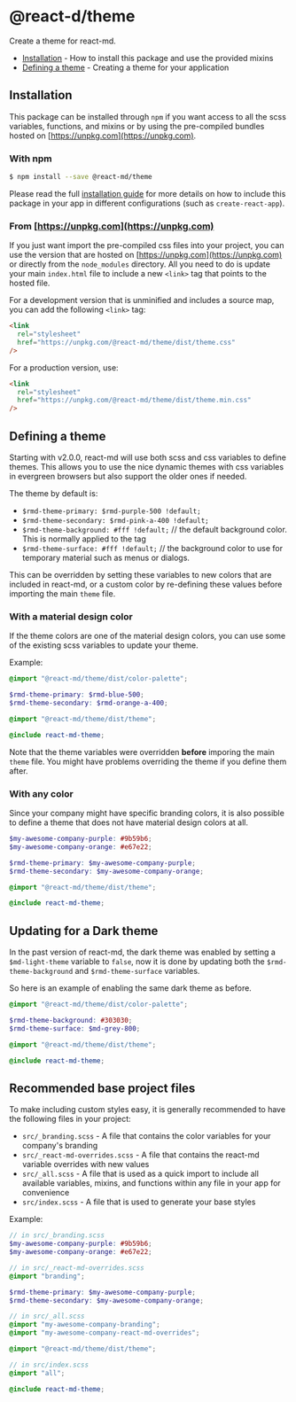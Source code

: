 # @react-d/theme

Create a theme for react-md.

- [Installation](#installation) - How to install this package and use the
  provided mixins
- [Defining a theme](#defining-a-theme) - Creating a theme for your application

## Installation

This package can be installed through `npm` if you want access to all the scss
variables, functions, and mixins or by using the pre-compiled bundles hosted on
[https://unpkg.com](https://unpkg.com).

### With npm

```sh
$ npm install --save @react-md/theme
```

Please read the full
[installation guide](https://mlaursen.github.io/react-md/installation) for more
details on how to include this package in your app in different configurations
(such as `create-react-app`).

### From [https://unpkg.com](https://unpkg.com)

If you just want import the pre-compiled css files into your project, you can
use the version that are hosted on [https://unpkg.com](https://unpkg.com) or
directly from the `node_modules` directory. All you need to do is update your
main `index.html` file to include a new `<link>` tag that points to the hosted
file.

For a development version that is unminified and includes a source map, you can
add the following `<link>` tag:

```html
<link
  rel="stylesheet"
  href="https://unpkg.com/@react-md/theme/dist/theme.css"
/>
```

For a production version, use:

```html
<link
  rel="stylesheet"
  href="https://unpkg.com/@react-md/theme/dist/theme.min.css"
/>
```

## Defining a theme

Starting with v2.0.0, react-md will use both scss and css variables to define
themes. This allows you to use the nice dynamic themes with css variables in
evergreen browsers but also support the older ones if needed.

The theme by default is:

- `$rmd-theme-primary: $rmd-purple-500 !default;`
- `$rmd-theme-secondary: $rmd-pink-a-400 !default;`
- `$rmd-theme-background: #fff !default;` // the default background color. This
  is normally applied to the <html> tag
- `$rmd-theme-surface: #fff !default;` // the background color to use for
  temporary material such as menus or dialogs.

This can be overridden by setting these variables to new colors that are
included in react-md, or a custom color by re-defining these values before
importing the main `theme` file.

### With a material design color

If the theme colors are one of the material design colors, you can use some of
the existing scss variables to update your theme.

Example:

```scss
@import "@react-md/theme/dist/color-palette";

$rmd-theme-primary: $rmd-blue-500;
$rmd-theme-secondary: $rmd-orange-a-400;

@import "@react-md/theme/dist/theme";

@include react-md-theme;
```

Note that the theme variables were overridden **before** imporing the main
`theme` file. You might have problems overriding the theme if you define them
after.

### With any color

Since your company might have specific branding colors, it is also possible to
define a theme that does not have material design colors at all.

```scss
$my-awesome-company-purple: #9b59b6;
$my-awesome-company-orange: #e67e22;

$rmd-theme-primary: $my-awesome-company-purple;
$rmd-theme-secondary: $my-awesome-company-orange;

@import "@react-md/theme/dist/theme";

@include react-md-theme;
```

## Updating for a Dark theme

In the past version of react-md, the dark theme was enabled by setting a
`$md-light-theme` variable to `false`, now it is done by updating both the
`$rmd-theme-background` and `$rmd-theme-surface` variables.

So here is an example of enabling the same dark theme as before.

```scss
@import "@react-md/theme/dist/color-palette";

$rmd-theme-background: #303030;
$rmd-theme-surface: $md-grey-800;

@import "@react-md/theme/dist/theme";

@include react-md-theme;
```

## Recommended base project files

To make including custom styles easy, it is generally recommended to have the
following files in your project:

- `src/_branding.scss` - A file that contains the color variables for your
  company's branding
- `src/_react-md-overrides.scss` - A file that contains the react-md variable
  overrides with new values
- `src/_all.scss` - A file that is used as a quick import to include all
  available variables, mixins, and functions within any file in your app for
  convenience
- `src/index.scss` - A file that is used to generate your base styles

Example:

```scss
// in src/_branding.scss
$my-awesome-company-purple: #9b59b6;
$my-awesome-company-orange: #e67e22;
```

```scss
// in src/_react-md-overrides.scss
@import "branding";

$rmd-theme-primary: $my-awesome-company-purple;
$rmd-theme-secondary: $my-awesome-company-orange;
```

```scss
// in src/_all.scss
@import "my-awesome-company-branding";
@import "my-awesome-company-react-md-overrides";

@import "@react-md/theme/dist/theme";
```

```scss
// in src/index.scss
@import "all";

@include react-md-theme;
```
